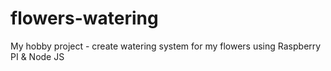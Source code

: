 # flowers-watering
My hobby project - create watering system for my flowers using Raspberry PI & Node JS
